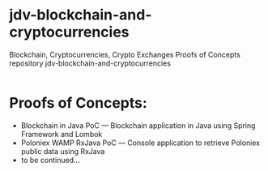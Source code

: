 # jdv-blockchain-and-cryptocurrencies
Blockchain, Cryptocurrencies, Crypto Exchanges Proofs of Concepts repository
jdv-blockchain-and-cryptocurrencies

<p align="center">
	<img src="https://github.com/jedivision-software/jdv-blockchain-and-cryptocurrencies/blob/master/img/jdv-blockchain-and-cryptocurrencies.jpg?raw=true" alt=""/>
</p>

# Proofs of Concepts:

* Blockchain in Java PoC — Blockchain application in Java using Spring Framework and Lombok
* Poloniex WAMP RxJava PoC — Сonsole application to retrieve Poloniex public data using RxJava
* to be continued...


